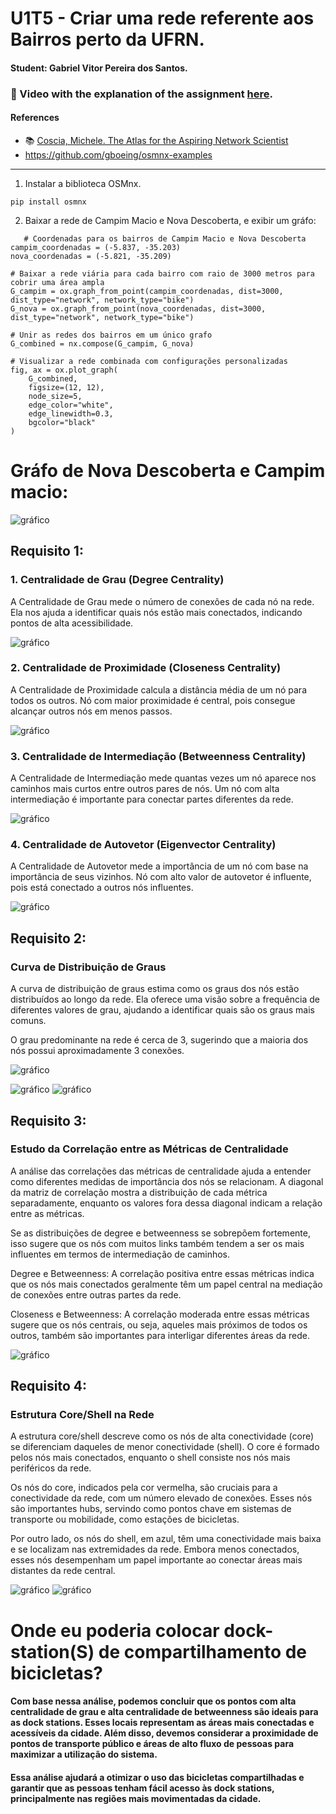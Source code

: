 # U1T5 - Criar uma rede referente aos Bairros perto da UFRN.

#### Student: Gabriel Vitor Pereira dos Santos.

### 🔗 Video with the explanation of the assignment [here](https://www.loom.com/share/0445b33a5aa94b67a7f7851ddf785034?sid=767dc4ab-7e4e-4434-abf6-853012a5ebda).

#### References

- :books: [Coscia, Michele. The Atlas for the Aspiring Network Scientist](https://www.networkatlas.eu/)
- https://github.com/gboeing/osmnx-examples
---------------


1. Instalar a biblioteca OSMnx.
```
pip install osmnx
```
2. Baixar a rede de Campim Macio e Nova Descoberta, e exibir um gráfo:
```
   # Coordenadas para os bairros de Campim Macio e Nova Descoberta
campim_coordenadas = (-5.837, -35.203)
nova_coordenadas = (-5.821, -35.209)

# Baixar a rede viária para cada bairro com raio de 3000 metros para cobrir uma área ampla
G_campim = ox.graph_from_point(campim_coordenadas, dist=3000, dist_type="network", network_type="bike")
G_nova = ox.graph_from_point(nova_coordenadas, dist=3000, dist_type="network", network_type="bike")

# Unir as redes dos bairros em um único grafo
G_combined = nx.compose(G_campim, G_nova)

# Visualizar a rede combinada com configurações personalizadas
fig, ax = ox.plot_graph(
    G_combined,
    figsize=(12, 12),
    node_size=5,
    edge_color="white",
    edge_linewidth=0.3,
    bgcolor="black"
)
```

# Gráfo de Nova Descoberta e Campim macio:
![gráfico](images/camesp.png)

## Requisito 1:

### 1. Centralidade de Grau (Degree Centrality)
A Centralidade de Grau mede o número de conexões de cada nó na rede. Ela nos ajuda a identificar quais nós estão mais conectados, indicando pontos de alta acessibilidade.

![gráfico](images/CG.png)

### 2. Centralidade de Proximidade (Closeness Centrality)
A Centralidade de Proximidade calcula a distância média de um nó para todos os outros. Nó com maior proximidade é central, pois consegue alcançar outros nós em menos passos.

![gráfico](images/CentraProx.png)


### 3. Centralidade de Intermediação (Betweenness Centrality)
A Centralidade de Intermediação mede quantas vezes um nó aparece nos caminhos mais curtos entre outros pares de nós. Um nó com alta intermediação é importante para conectar partes diferentes da rede.

![gráfico](images/CI.png)

### 4. Centralidade de Autovetor (Eigenvector Centrality)
A Centralidade de Autovetor mede a importância de um nó com base na importância de seus vizinhos. Nó com alto valor de autovetor é influente, pois está conectado a outros nós influentes.

![gráfico](images/CA.png)

## Requisito 2:

### Curva de Distribuição de Graus

A curva de distribuição de graus estima como os graus dos nós estão distribuídos ao longo da rede. Ela oferece uma visão sobre a frequência de diferentes valores de grau, ajudando a identificar quais são os graus mais comuns.

O grau predominante na rede é cerca de 3, sugerindo que a maioria dos nós possui aproximadamente 3 conexões.

![gráfico](images/PDFeCDF.png)

![gráfico](images/PDF.png)
![gráfico](images/CDF.png)

## Requisito 3:

### Estudo da Correlação entre as Métricas de Centralidade
A análise das correlações das métricas de centralidade ajuda a entender como diferentes medidas de importância dos nós se relacionam. A diagonal da matriz de correlação mostra a distribuição de cada métrica separadamente, enquanto os valores fora dessa diagonal indicam a relação entre as métricas.

Se as distribuições de degree e betweenness se sobrepõem fortemente, isso sugere que os nós com muitos links também tendem a ser os mais influentes em termos de intermediação de caminhos.

Degree e Betweenness: A correlação positiva entre essas métricas indica que os nós mais conectados geralmente têm um papel central na mediação de conexões entre outras partes da rede.

Closeness e Betweenness: A correlação moderada entre essas métricas sugere que os nós centrais, ou seja, aqueles mais próximos de todos os outros, também são importantes para interligar diferentes áreas da rede.

![gráfico](images/AMMC.png)

## Requisito 4:

### Estrutura Core/Shell na Rede
A estrutura core/shell descreve como os nós de alta conectividade (core) se diferenciam daqueles de menor conectividade (shell). O core é formado pelos nós mais conectados, enquanto o shell consiste nos nós mais periféricos da rede.

Os nós do core, indicados pela cor vermelha, são cruciais para a conectividade da rede, com um número elevado de conexões. Esses nós são importantes hubs, servindo como pontos chave em sistemas de transporte ou mobilidade, como estações de bicicletas.

Por outro lado, os nós do shell, em azul, têm uma conectividade mais baixa e se localizam nas extremidades da rede. Embora menos conectados, esses nós desempenham um papel importante ao conectar áreas mais distantes da rede central.

![gráfico](images/CAMPIM.png)
![gráfico](images/NOVA_DESCO.png)


# Onde eu poderia colocar dock-station(S) de compartilhamento de bicicletas?

#### Com base nessa análise, podemos concluir que os pontos com alta centralidade de grau e alta centralidade de betweenness são ideais para as dock stations. Esses locais representam as áreas mais conectadas e acessíveis da cidade. Além disso, devemos considerar a proximidade de pontos de transporte público e áreas de alto fluxo de pessoas para maximizar a utilização do sistema.

#### Essa análise ajudará a otimizar o uso das bicicletas compartilhadas e garantir que as pessoas tenham fácil acesso às dock stations, principalmente nas regiões mais movimentadas da cidade.


